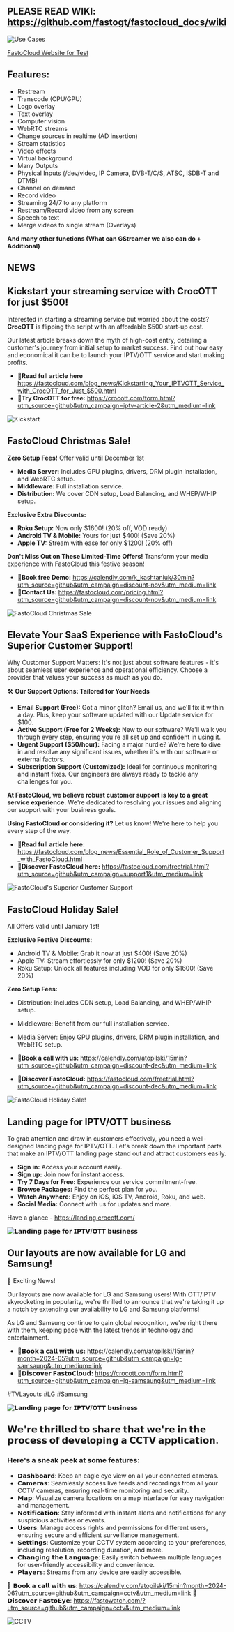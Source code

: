 ## PLEASE READ WIKI: https://github.com/fastogt/fastocloud_docs/wiki

![Use Cases](https://gitlab.com/fastogt/fastocloud_ott/docs/-/raw/main/images/howto/media/fastocloud_2.png)


[FastoCloud Website for Test](https://fastocloud.com)

## Features:
- Restream
- Transcode (CPU/GPU)
- Logo overlay
- Text overlay
- Computer vision
- WebRTC streams
- Change sources in realtime (AD insertion)
- Stream statistics
- Video effects
- Virtual background
- Many Outputs
- Physical Inputs (/dev/video, IP Camera, DVB-T/C/S, ATSC, ISDB-T and DTMB)
- Channel on demand
- Record video
- Streaming 24/7 to any platform
- Restream/Record video from any screen
- Speech to text
- Merge videos to single stream (Overlays)

**And many other functions (What can GStreamer we also can do + Additional)**



## NEWS

## Kickstart your streaming service with CrocOTT for just $500!

Interested in starting a streaming service but worried about the costs? **CrocOTT** is flipping the script with an affordable $500 start-up cost. 

Our latest article breaks down the myth of high-cost entry, detailing a customer's journey from initial setup to market success. Find out how easy and economical it can be to launch your IPTV/OTT service and start making profits.

- 📌**Read full article here** 
https://fastocloud.com/blog_news/Kickstarting_Your_IPTVOTT_Service_with_CrocOTT_for_Just_$500.html
- 📌**Try CrocOTT for free:**
https://crocott.com/form.html?utm_source=github&utm_campaign=iptv-article-2&utm_medium=link

![Kickstart](https://github.com/fastogt/fastocloud_docs/blob/main/images/soc/start_streaming.png?raw=true)


## FastoCloud Christmas Sale!
**Zero Setup Fees!** Offer valid until December 1st 

- **Media Server:** Includes GPU plugins, drivers, DRM plugin installation, and WebRTC setup.
- **Middleware:** Full installation service.
- **Distribution:** We cover CDN setup, Load Balancing, and WHEP/WHIP setup.

**Exclusive Extra Discounts:**

- **Roku Setup:** Now only $1600! (20% off, VOD ready)
- **Android TV & Mobile:** Yours for just $400! (Save 20%)
- **Apple TV:** Stream with ease for only $1200! (20% off)

**Don't Miss Out on These Limited-Time Offers!** Transform your media experience with FastoCloud this festive season! 

- 📌**Book free Demo:** https://calendly.com/k_kashtaniuk/30min?utm_source=github&utm_campaign=discount-nov&utm_medium=link
- 📌**Contact Us:** https://fastocloud.com/pricing.html?utm_source=github&utm_campaign=discount-nov&utm_medium=link

![FastoCloud Christmas Sale](https://github.com/fastogt/fastocloud_docs/blob/main/images/soc/github_news2.png?raw=true)


## **Elevate Your SaaS Experience with FastoCloud's Superior Customer Support!**
Why Customer Support Matters: It's not just about software features - it's about seamless user experience and operational efficiency. Choose a provider that values your success as much as you do.

🛠️ **Our Support Options: Tailored for Your Needs**
- **Email Support (Free):** Got a minor glitch? Email us, and we'll fix it within a day. Plus, keep your software updated with our Update service for $100.
- **Active Support (Free for 2 Weeks):** New to our software? We'll walk you through every step, ensuring you're all set up and confident in using it.
- **Urgent Support ($50/hour):** Facing a major hurdle? We're here to dive in and resolve any significant issues, whether it's with our software or external factors.
- **Subscription Support (Customized):** Ideal for continuous monitoring and instant fixes. Our engineers are always ready to tackle any challenges for you.

**At FastoCloud, we believe robust customer support is key to a great service experience.** We're dedicated to resolving your issues and aligning our support with your business goals.

**Using FastoCloud or considering it?** Let us know! We're here to help you every step of the way.

- 📌**Read full article here:** https://fastocloud.com/blog_news/Essential_Role_of_Customer_Support_with_FastoCloud.html
- 📌**Discover FastoCloud here:** https://fastocloud.com/freetrial.html?utm_source=github&utm_campaign=support1&utm_medium=link

![FastoCloud's Superior Customer Support](https://github.com/fastogt/fastocloud_docs/blob/main/images/soc/github.png?raw=true)


## **FastoCloud Holiday Sale!**
All Offers valid until January 1st!

**Exclusive Festive Discounts:**
- Android TV & Mobile: Grab it now at just $400! (Save 20%)
- Apple TV: Stream effortlessly for only $1200! (Save 20%)
- Roku Setup: Unlock all features including VOD for only $1600! (Save 20%)

**Zero Setup Fees:**
- Distribution: Includes CDN setup, Load Balancing, and WHEP/WHIP setup.
- Middleware: Benefit from our full installation service.
- Media Server: Enjoy GPU plugins, drivers, DRM plugin installation, and WebRTC setup.


- 📌**Book a call with us:** https://calendly.com/atopilski/15min?utm_source=github&utm_campaign=discount-dec&utm_medium=link
- 📌**Discover FastoCloud:** https://fastocloud.com/freetrial.html?utm_source=github&utm_campaign=discount-dec&utm_medium=link

![FastoCloud Holiday Sale!](https://github.com/fastogt/fastocloud_docs/blob/main/images/soc/post_4.png?raw=true)


## **Landing page for IPTV/OTT business**
To grab attention and draw in customers effectively, you need a well-designed landing page for IPTV/OTT.
Let's break down the important parts that make an IPTV/OTT landing page stand out and attract customers easily.


- **Sign in:** Access your account easily.
- **Sign up:** Join now for instant access.
- **Try 7 Days for Free:** Experience our service commitment-free.
- **Browse Packages:** Find the perfect plan for you.
- **Watch Anywhere:** Enjoy on iOS, iOS TV, Android, Roku, and web.
- **Social Media:** Connect with us for updates and more.

Have a glance - https://landing.crocott.com/


![𝗟𝗮𝗻𝗱𝗶𝗻𝗴 𝗽𝗮𝗴𝗲 𝗳𝗼𝗿 𝗜𝗣𝗧𝗩/𝗢𝗧𝗧 𝗯𝘂𝘀𝗶𝗻𝗲𝘀𝘀](https://github.com/fastogt/fastocloud_docs/blob/main/images/iptv/landing.png?raw=true)


## **Our layouts are now available for LG and Samsung!**

🎉 Exciting News! 

Our layouts are now available for LG and Samsung users! With OTT/IPTV skyrocketing in popularity, we're thrilled to announce that we're taking it up a notch by extending our availability to LG and Samsung platforms!


As LG and Samsung continue to gain global recognition, we're right there with them, keeping pace with the latest trends in technology and entertainment.


- 📌**𝗕𝗼𝗼𝗸 𝗮 𝗰𝗮𝗹𝗹 𝘄𝗶𝘁𝗵 𝘂𝘀:** https://calendly.com/atopilski/15min?month=2024-05?utm_source=github&utm_campaign=lg-samsaung&utm_medium=link
- 📌**𝗗𝗶𝘀𝗰𝗼𝘃𝗲𝗿 𝗙𝗮𝘀𝘁𝗼𝗖𝗹𝗼𝘂𝗱:** https://crocott.com/form.html?utm_source=github&utm_campaign=lg-samsaung&utm_medium=link

#TVLayouts #LG #Samsung


![𝗟𝗮𝗻𝗱𝗶𝗻𝗴 𝗽𝗮𝗴𝗲 𝗳𝗼𝗿 𝗜𝗣𝗧𝗩/𝗢𝗧𝗧 𝗯𝘂𝘀𝗶𝗻𝗲𝘀𝘀](https://github.com/fastogt/fastocloud_docs/blob/main/images/iptv/LG_and_Samsung.png?raw=true)




## **𝗪𝗲'𝗿𝗲 𝘁𝗵𝗿𝗶𝗹𝗹𝗲𝗱 𝘁𝗼 𝘀𝗵𝗮𝗿𝗲 𝘁𝗵𝗮𝘁 𝘄𝗲'𝗿𝗲 𝗶𝗻 𝘁𝗵𝗲 𝗽𝗿𝗼𝗰𝗲𝘀𝘀 𝗼𝗳 𝗱𝗲𝘃𝗲𝗹𝗼𝗽𝗶𝗻𝗴 𝗮 𝗖𝗖𝗧𝗩 𝗮𝗽𝗽𝗹𝗶𝗰𝗮𝘁𝗶𝗼𝗻.**

### Here's a sneak peek at some features:

- 𝗗𝗮𝘀𝗵𝗯𝗼𝗮𝗿𝗱: Keep an eagle eye view on all your connected cameras.
- 𝗖𝗮𝗺𝗲𝗿𝗮𝘀: Seamlessly access live feeds and recordings from all your CCTV cameras, ensuring real-time monitoring and security.
- 𝗠𝗮𝗽: Visualize camera locations on a map interface for easy navigation and management.
- 𝗡𝗼𝘁𝗶𝗳𝗶𝗰𝗮𝘁𝗶𝗼𝗻: Stay informed with instant alerts and notifications for any suspicious activities or events.
- 𝗨𝘀𝗲𝗿𝘀: Manage access rights and permissions for different users, ensuring secure and efficient surveillance management.
- 𝗦𝗲𝘁𝘁𝗶𝗻𝗴𝘀: Customize your CCTV system according to your preferences, including resolution, recording duration, and more.
- 𝗖𝗵𝗮𝗻𝗴𝗶𝗻𝗴 𝘁𝗵𝗲 𝗟𝗮𝗻𝗴𝘂𝗮𝗴𝗲: Easily switch between multiple languages for user-friendly accessibility and convenience.
- 𝗣𝗹𝗮𝘆𝗲𝗿𝘀: Streams from any device are easily accessible.
  
📌 𝗕𝗼𝗼𝗸 𝗮 𝗰𝗮𝗹𝗹 𝘄𝗶𝘁𝗵 𝘂𝘀: https://calendly.com/atopilski/15min?month=2024-06?utm_source=github&utm_campaign=cctv&utm_medium=link
📌 𝗗𝗶𝘀𝗰𝗼𝘃𝗲𝗿 𝗙𝗮𝘀𝘁𝗼𝗘𝘆𝗲: https://fastowatch.com/?utm_source=github&utm_campaign=cctv&utm_medium=link


![CCTV](https://github.com/fastogt/fastocloud_docs/blob/main/images/cctv/cctv.png?raw=true)
